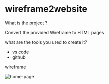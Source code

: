 # wireframe2website
What is the project ?

Convert the provided Wireframe to HTML pages

what are the tools you used to create it? 
* vs code 
* github

wireframe

![home-page]()

